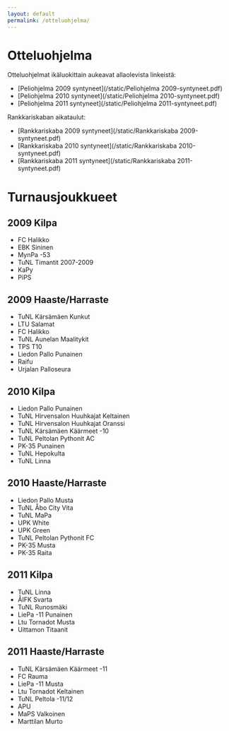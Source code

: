 ```yaml
---
layout: default
permalink: /otteluohjelma/
---
```


# Otteluohjelma

Otteluohjelmat ikäluokittain aukeavat allaolevista linkeistä:

* [Peliohjelma 2009 syntyneet](/static/Peliohjelma 2009-syntyneet.pdf)
* [Peliohjelma 2010 syntyneet](/static/Peliohjelma 2010-syntyneet.pdf)
* [Peliohjelma 2011 syntyneet](/static/Peliohjelma 2011-syntyneet.pdf)

Rankkariskaban aikataulut:

* [Rankkariskaba 2009 syntyneet](/static/Rankkariskaba 2009-syntyneet.pdf)
* [Rankkariskaba 2010 syntyneet](/static/Rankkariskaba 2010-syntyneet.pdf)
* [Rankkariskaba 2011 syntyneet](/static/Rankkariskaba 2011-syntyneet.pdf)

# Turnausjoukkueet

## 2009 Kilpa

* FC Halikko
* EBK Sininen
* MynPa -53
* TuNL Timantit 2007-2009
* KaPy
* PiPS

## 2009 Haaste/Harraste

* TuNL Kärsämäen Kunkut
* LTU Salamat
* FC Halikko
* TuNL Aunelan Maalitykit
* TPS T10
* Liedon Pallo Punainen
* Raifu
* Urjalan Palloseura

## 2010 Kilpa

* Liedon Pallo Punainen
* TuNL Hirvensalon Huuhkajat Keltainen
* TuNL Hirvensalon Huuhkajat Oranssi
* TuNL Kärsämäen Käärmeet -10
* TuNL Peltolan Pythonit AC
* PK-35 Punainen
* TuNL Hepokulta
* TuNL Linna

## 2010 Haaste/Harraste

* Liedon Pallo Musta
* TuNL Åbo City Vita
* TuNL MaPa
* UPK White
* UPK Green
* TuNL Peltolan Pythonit FC
* PK-35 Musta
* PK-35 Raita

## 2011 Kilpa

* TuNL Linna
* ÅIFK Svarta
* TuNL Runosmäki
* LiePa -11 Punainen
* Ltu Tornadot Musta
* Uittamon Titaanit

## 2011 Haaste/Harraste

* TuNL Kärsämäen Käärmeet -11
* FC Rauma
* LiePa -11 Musta
* Ltu Tornadot Keltainen
* TuNL Peltola -11/12
* APU
* MaPS Valkoinen
* Marttilan Murto
